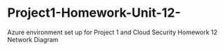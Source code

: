 # Project1-Homework-Unit-12-
Azure environment set up for Project 1 and Cloud Security Homework 12 Network Diagram
